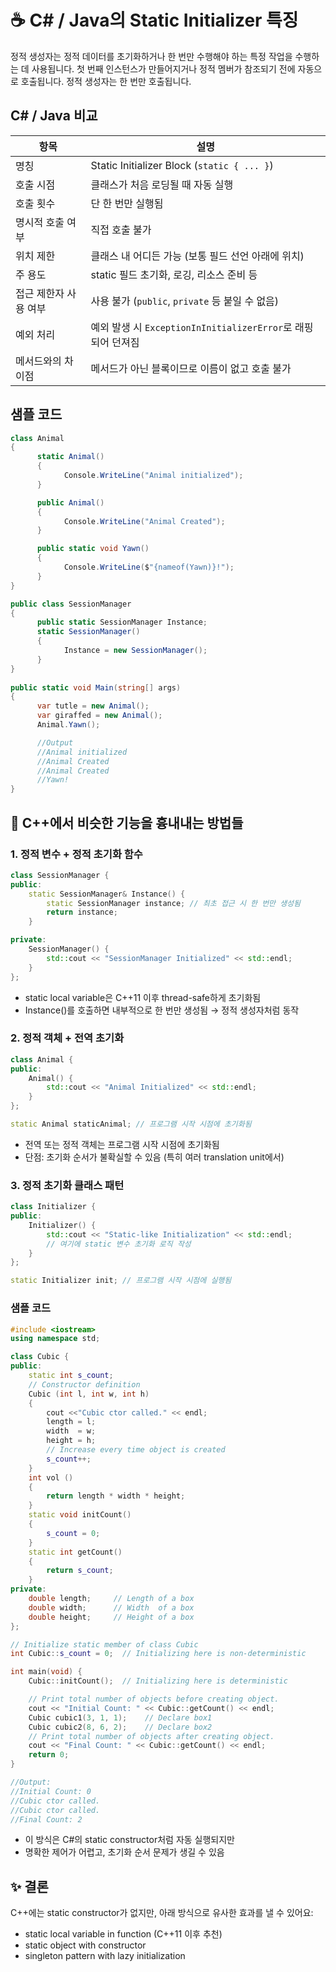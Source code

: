 # ☕ C# / Java의 Static Initializer 특징

정적 생성자는 정적 데이터를 초기화하거나 한 번만 수행해야 하는 특정 작업을 수행하는 데 사용됩니다. 
첫 번째 인스턴스가 만들어지거나 정적 멤버가 참조되기 전에 자동으로 호출됩니다. 
정적 생성자는 한 번만 호출됩니다.


## C# / Java 비교

| 항목                     | 설명                                                                 |
|--------------------------|----------------------------------------------------------------------|
| 명칭                     | Static Initializer Block (`static { ... }`)                          |
| 호출 시점               | 클래스가 처음 로딩될 때 자동 실행                                   |
| 호출 횟수               | 단 한 번만 실행됨                                                   |
| 명시적 호출 여부        | 직접 호출 불가                                                      |
| 위치 제한               | 클래스 내 어디든 가능 (보통 필드 선언 아래에 위치)                  |
| 주 용도                 | static 필드 초기화, 로깅, 리소스 준비 등                            |
| 접근 제한자 사용 여부   | 사용 불가 (`public`, `private` 등 붙일 수 없음)                     |
| 예외 처리               | 예외 발생 시 `ExceptionInInitializerError`로 래핑되어 던져짐         |
| 메서드와의 차이점       | 메서드가 아닌 블록이므로 이름이 없고 호출 불가                      |


## 샘플 코드
```csharp
class Animal
{
      static Animal()
      {
            Console.WriteLine("Animal initialized");
      }

      public Animal()
      {
            Console.WriteLine("Animal Created");
      }

      public static void Yawn()
      {
            Console.WriteLine($"{nameof(Yawn)}!");
      }
}

public class SessionManager
{
      public static SessionManager Instance;
      static SessionManager()
      {
            Instance = new SessionManager();
      }
}
      
public static void Main(string[] args)
{
      var tutle = new Animal();
      var giraffed = new Animal();
      Animal.Yawn();

      //Output
      //Animal initialized
      //Animal Created
      //Animal Created
      //Yawn!
}
```


## 🧱 C++에서 비슷한 기능을 흉내내는 방법들
### 1. 정적 변수 + 정적 초기화 함수
```cpp
class SessionManager {
public:
    static SessionManager& Instance() {
        static SessionManager instance; // 최초 접근 시 한 번만 생성됨
        return instance;
    }

private:
    SessionManager() {
        std::cout << "SessionManager Initialized" << std::endl;
    }
};
```

- static local variable은 C++11 이후 thread-safe하게 초기화됨
- Instance()를 호출하면 내부적으로 한 번만 생성됨 → 정적 생성자처럼 동작

### 2. 정적 객체 + 전역 초기화
```cpp
class Animal {
public:
    Animal() {
        std::cout << "Animal Initialized" << std::endl;
    }
};

static Animal staticAnimal; // 프로그램 시작 시점에 초기화됨
```


- 전역 또는 정적 객체는 프로그램 시작 시점에 초기화됨
- 단점: 초기화 순서가 불확실할 수 있음 (특히 여러 translation unit에서)

### 3. 정적 초기화 클래스 패턴
```cpp
class Initializer {
public:
    Initializer() {
        std::cout << "Static-like Initialization" << std::endl;
        // 여기에 static 변수 초기화 로직 작성
    }
};

static Initializer init; // 프로그램 시작 시점에 실행됨
```

### 샘플 코드
```cpp
#include <iostream>
using namespace std;

class Cubic {
public:
    static int s_count;
    // Constructor definition
    Cubic (int l, int w, int h)
    {
        cout <<"Cubic ctor called." << endl;
        length = l;
        width  = w;
        height = h;
        // Increase every time object is created
        s_count++;
    }
    int vol ()
    {
        return length * width * height;
    }
    static void initCount()
    {
        s_count = 0;
    }
    static int getCount()
    {
        return s_count;
    }
private:
    double length;     // Length of a box
    double width;      // Width  of a box
    double height;     // Height of a box
};

// Initialize static member of class Cubic
int Cubic::s_count = 0;  // Initializing here is non-deterministic

int main(void) {
    Cubic::initCount();  // Initializing here is deterministic

    // Print total number of objects before creating object.
    cout << "Initial Count: " << Cubic::getCount() << endl;
    Cubic cubic1(3, 1, 1);    // Declare box1
    Cubic cubic2(8, 6, 2);    // Declare box2
    // Print total number of objects after creating object.
    cout << "Final Count: " << Cubic::getCount() << endl;
    return 0;
}

//Output:
//Initial Count: 0
//Cubic ctor called.
//Cubic ctor called.
//Final Count: 2

```


- 이 방식은 C#의 static constructor처럼 자동 실행되지만
- 명확한 제어가 어렵고, 초기화 순서 문제가 생길 수 있음

## ✨ 결론
C++에는 static constructor가 없지만, 아래 방식으로 유사한 효과를 낼 수 있어요:
- static local variable in function (C++11 이후 추천)
- static object with constructor
- singleton pattern with lazy initialization
